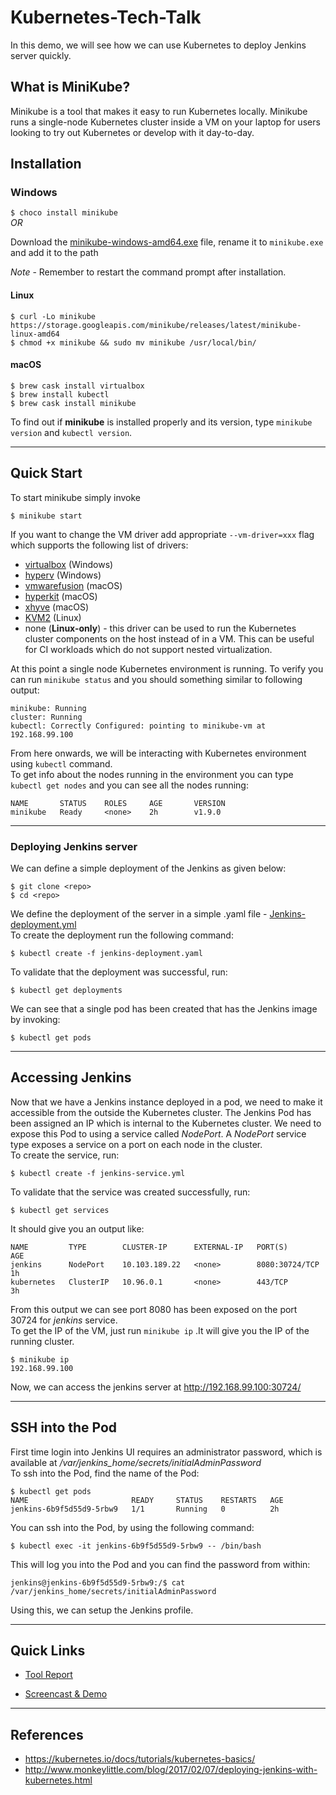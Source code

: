 # Kubernetes-Tech-Talk
In this demo, we will see how we can use Kubernetes to deploy Jenkins server quickly.  

## What is MiniKube?
Minikube is a tool that makes it easy to run Kubernetes locally. Minikube runs a single-node Kubernetes cluster inside a VM on your laptop for users looking to try out Kubernetes or develop with it day-to-day.

## Installation
### **Windows**  
`
$ choco install minikube
`  
*OR*  

Download the [minikube-windows-amd64.exe](https://storage.googleapis.com/minikube/releases/latest/minikube-windows-amd64.exe) file, rename it to `minikube.exe` and add it to the path

*Note* - Remember to restart the command prompt after installation.

#### **Linux**
``` shell
$ curl -Lo minikube https://storage.googleapis.com/minikube/releases/latest/minikube-linux-amd64
$ chmod +x minikube && sudo mv minikube /usr/local/bin/
```

#### **macOS**
```shell
$ brew cask install virtualbox
$ brew install kubectl
$ brew cask install minikube
```

To find out if **minikube** is installed properly and its version, type `minikube version` and `kubectl version`. 

--------------------------------------------------------------------------------------------------  

## Quick Start
To start minikube simply invoke  
```shell 
$ minikube start
```  
If you want to change the VM driver add appropriate `--vm-driver=xxx` flag which supports the following list of drivers:
* [virtualbox](https://www.virtualbox.org/wiki/Downloads) (Windows)
* [hyperv](https://github.com/kubernetes/minikube/blob/master/docs/drivers.md#hyperV-driver) (Windows)
* [vmwarefusion](https://www.vmware.com/products/fusion) (macOS)
* [hyperkit](https://github.com/kubernetes/minikube/blob/master/docs/drivers.md#hyperkit-driver) (macOS)
* [xhyve](https://github.com/kubernetes/minikube/blob/master/docs/drivers.md#xhyve-driver) (macOS)
* [KVM2](https://github.com/kubernetes/minikube/blob/master/docs/drivers.md#kvm2-driver) (Linux)
* none (**Linux-only**) - this driver can be used to run the Kubernetes cluster components on the host instead of in a VM. This can be useful for CI workloads which do not support nested virtualization.  


At this point a single node Kubernetes environment is running. To verify you can run `minikube status` and you should something similar to following output:
```shell
minikube: Running
cluster: Running
kubectl: Correctly Configured: pointing to minikube-vm at 192.168.99.100
```
From here onwards, we will be interacting with Kubernetes environment using `kubectl` command.  
To get info about the nodes running in the environment you can type `kubectl get nodes` and you can see all the nodes running:  
```shell
NAME       STATUS    ROLES     AGE       VERSION
minikube   Ready     <none>    2h        v1.9.0
```

--------------------------------------------------------------------  

### Deploying Jenkins server
We can define a simple deployment of the Jenkins as given below:
```shell
$ git clone <repo>
$ cd <repo>
```
We define the deployment of the server in a simple .yaml file - [Jenkins-deployment.yml](https://github.ncsu.edu/khchoksi/Kubernetes-Tech-Talk/blob/master/jenkins-deployment.yml)  
To create the deployment run the following command:
```shell
$ kubectl create -f jenkins-deployment.yaml
```

To validate that the deployment was successful, run: 
```shell
$ kubectl get deployments
```
We can see that a single pod has been created that has the Jenkins image by invoking:
```shell
$ kubectl get pods
```

----------------------------------------------------------  

## Accessing Jenkins
Now that we have a Jenkins instance deployed in a pod, we need to make it accessible from the outside the Kubernetes cluster. The Jenkins Pod has been assigned an IP which is internal to the Kubernetes cluster. We need to expose this Pod to using a service called *NodePort*. A *NodePort* service type exposes a service on a port on each node in the cluster.  
To create the service, run:
```shell
$ kubectl create -f jenkins-service.yml
```
To validate that the service was created successfully, run:
```shell
$ kubectl get services
```
It should give you an output like:
```shell
NAME         TYPE        CLUSTER-IP      EXTERNAL-IP   PORT(S)          AGE
jenkins      NodePort    10.103.189.22   <none>        8080:30724/TCP   1h
kubernetes   ClusterIP   10.96.0.1       <none>        443/TCP          3h
```
From this output we can see port 8080 has been exposed on the port 30724 for *jenkins* service.  
To get the IP of the VM, just run `minikube ip` .It will give you the IP of the running cluster. 
```shell
$ minikube ip
192.168.99.100
```

Now, we can access the jenkins server at http://192.168.99.100:30724/

----------------------------------------------------------------------  

## SSH into the Pod
First time login into Jenkins UI requires an administrator password, which is available at */var/jenkins_home/secrets/initialAdminPassword*  
To ssh into the Pod, find the name of the Pod:  
```shell
$ kubectl get pods
NAME                       READY     STATUS    RESTARTS   AGE
jenkins-6b9f5d55d9-5rbw9   1/1       Running   0          2h
```
You can ssh into the Pod, by using the following command: 
```shell
$ kubectl exec -it jenkins-6b9f5d55d9-5rbw9 -- /bin/bash
```
This will log you into the Pod and you can find the password from within:
```shell
jenkins@jenkins-6b9f5d55d9-5rbw9:/$ cat /var/jenkins_home/secrets/initialAdminPassword 
```
Using this, we can setup the Jenkins profile.

-----------------------------------------------  
## Quick Links  

* [Tool Report](https://github.ncsu.edu/khchoksi/Kubernetes-Tech-Talk/blob/master/tool%20report.pdf)

* [Screencast & Demo](https://youtu.be/MIQbGaCEjcs)  
-------------------------------------------  
## References
 * https://kubernetes.io/docs/tutorials/kubernetes-basics/
 * http://www.monkeylittle.com/blog/2017/02/07/deploying-jenkins-with-kubernetes.html   
